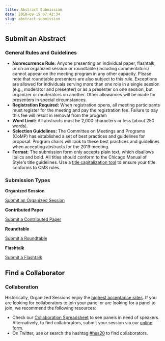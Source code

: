 ```yaml
---
title: Abstract Submission
date: 2018-09-15 07:42:34
slug: abstract-submission
---
```


## Submit an Abstract

### General Rules and Guidelines

- **Nonrecurrence Rule:** Anyone presenting an individual paper, flashtalk, or on an organized session or roundtable (including commentators) cannot appear on the meeting program in any other capacity. Please note that roundtable presenters are also subject to this rule. Exceptions are allowed for individuals serving more than one role in a single session (e.g., moderator and presenter) or as a presenter on one session, but organizer or moderators on another. Other allowances will be made for presenters in special circumstances.
- **Registration Required:** When registration opens, all meeting participants must register for the meeting and pay the registration fee. Failure to pay this fee will result in removal from the program
- **Word Limit:** All abstracts must be 2,000 characters or less (about 250 words).
- **Selection Guidelines:** The Committee on Meetings and Programs (CoMP) has established a set of best practices and guidelines for proposal. Program chairs will look to these best practices and guidelines when accepting abstracts for the 2019 meeting.
- **Format:** The submission form only accepts plain text, which disallows italics and bold. All titles should conform to the Chicago Manual of Style's title guidelines. Use a [title capitalization tool](https://thecapitalizer.com) to ensure your title conforms to CMS rules.

### Submission Types

**Organized Session**

<a href="https://google.com" class="external-link">Submit an Organized Session</a>

**Contributed Paper**

<a href="https://google.com" class="external-link">Submit a Contributed Paper</a>

**Roundtable**

<a href="https://google.com" class="external-link">Submit a Roundtable</a>

**Flashtalk**

<a href="https://google.com" class="external-link">Submit a Flashtalk</a>

## Find a Collaborator

### Collaboration

Historically, Organized Sessions enjoy the [highest acceptance rates](https://hssonline.org/report/submissions/#acceptance-and-rejection-rates). If you are looking for collaborators to join your panel or are looking for a panel to join, we recommend the following resources:

- Check our [Collaboration Spreadsheet](https://docs.google.com/spreadsheets/d/17DK9wBx_V4UvyNB747hbSaAGkBct4h9Gjg0S5T9Jl0k/edit?usp=sharing) to see panels in need of speakers. Alternatively, to find collaborators, submit your session via our [online form](https://hssonline.formstack.com/forms/collaboration).
- On Twitter, use or search the hashtag [#hss20](https://twitter.com/search?q=%23hss20) to find collaborators.

